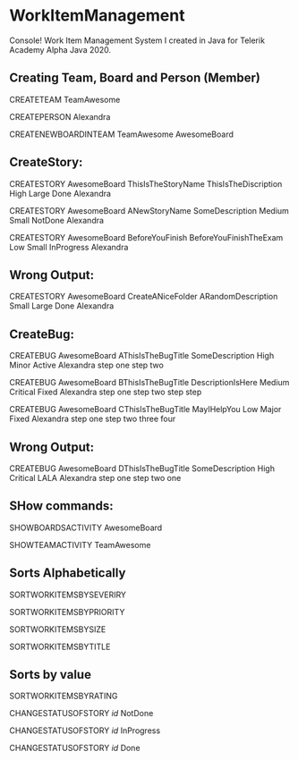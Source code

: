 # WorkItemManagement
Console! Work Item Management System I created in Java for Telerik Academy Alpha Java 2020. 


## Creating Team, Board and Person (Member)

CREATETEAM TeamAwesome

CREATEPERSON Alexandra

CREATENEWBOARDINTEAM TeamAwesome AwesomeBoard

## CreateStory:

CREATESTORY AwesomeBoard ThisIsTheStoryName ThisIsTheDiscription High Large Done Alexandra

CREATESTORY AwesomeBoard ANewStoryName SomeDescription Medium Small NotDone Alexandra

CREATESTORY AwesomeBoard BeforeYouFinish BeforeYouFinishTheExam Low Small InProgress Alexandra


## Wrong Output:

CREATESTORY AwesomeBoard CreateANiceFolder ARandomDescription Small Large Done Alexandra

## CreateBug:
CREATEBUG AwesomeBoard AThisIsTheBugTitle SomeDescription High Minor Active Alexandra step one step two

CREATEBUG AwesomeBoard BThisIsTheBugTitle DescriptionIsHere Medium Critical Fixed Alexandra step one step two step step

CREATEBUG AwesomeBoard CThisIsTheBugTitle MayIHelpYou Low Major Fixed Alexandra step one step two three four


## Wrong Output:

CREATEBUG AwesomeBoard DThisIsTheBugTitle SomeDescription High Critical LALA Alexandra step one step two one


## SHow commands:

SHOWBOARDSACTIVITY AwesomeBoard

SHOWTEAMACTIVITY TeamAwesome



## Sorts Alphabetically 

SORTWORKITEMSBYSEVERIRY

SORTWORKITEMSBYPRIORITY

SORTWORKITEMSBYSIZE

SORTWORKITEMSBYTITLE


## Sorts by value
SORTWORKITEMSBYRATING


CHANGESTATUSOFSTORY *id* NotDone

CHANGESTATUSOFSTORY *id* InProgress

CHANGESTATUSOFSTORY *id* Done
